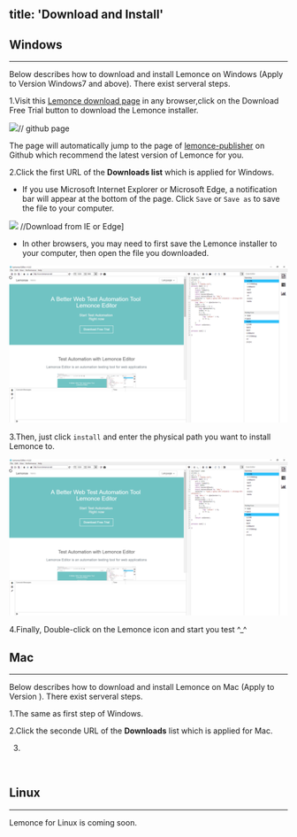 title: 'Download and Install'
---

## Windows
---

Below describes how to download and install Lemonce on Windows (Apply to Version Windows7 and above). There exist serveral steps.

1.Visit this [Lemonce download page](https://www.lemonce.com) in any browser,click on the <span class="button">Download Free Trial</span> button to download the Lemonce installer. 

<img src="/">// github page

The page will automatically jump to the page of [lemonce-publisher](https://github.com/lemonce/lemonce-publisher/releases) on Github which recommend the latest version of Lemonce for you. 

2.Click the first URL of the **Downloads list** which is applied for Windows.
- If you use Microsoft Internet Explorer or Microsoft Edge, a notification bar will appear at the bottom of the page. Click `Save` or `Save as` to save the file to your computer. 

<img src="/"> //Download from IE or Edge]

- In other browsers, you may need to first save the Lemonce installer to your computer, then open the file you downloaded. 

![//Download from other browsers](themes/zz/source/images/eg.png)

3.Then, just click `install` and enter the physical path you want to install Lemonce to.

![//Download from other browsers](themes/zz/source/images/eg.png)

4.Finally, Double-click on the Lemonce icon and start you test ^_^
<br>

## Mac
---

Below describes how to download and install Lemonce on Mac (Apply to Version ). There exist serveral steps.

1.The same as first step of Windows.

2.Click the seconde URL of the **Downloads** list which is applied for Mac. 

3.
<br>

## Linux
---

Lemonce for Linux is coming soon.


